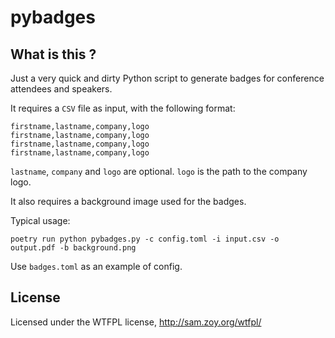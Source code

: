# pybadges

## What is this ?

Just a very quick and dirty Python script to generate badges for
conference attendees and speakers.

It requires a `CSV` file as input, with the following format:

    firstname,lastname,company,logo
    firstname,lastname,company,logo
    firstname,lastname,company,logo
    firstname,lastname,company,logo

`lastname`, `company` and `logo` are optional. `logo` is the path to the company
logo.

It also requires a background image used for the badges.

Typical usage:

    poetry run python pybadges.py -c config.toml -i input.csv -o output.pdf -b background.png

Use `badges.toml` as an example of config.

## License

Licensed under the WTFPL license, http://sam.zoy.org/wtfpl/
